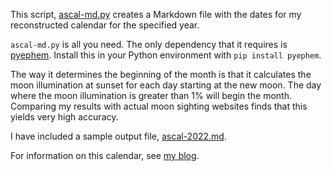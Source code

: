 This script, [ascal-md.py](https://github.com/byronpendason/ascal-md.py/blob/1c45a6bf713e5cfa2b152a41514a272548356866/ascal-md.py) creates a Markdown file with the dates for my reconstructed calendar for the specified year.

`ascal-md.py` is all you need. The only dependency that it requires is [pyephem](https://rhodesmill.org/pyephem/index.html). Install this in your Python environment with `pip install pyephem`.

The way it determines the beginning of the month is that it calculates the moon illumination at sunset for each day starting at the new moon. The day where the moon illumination is greater than 1% will begin the month. Comparing my results with actual moon sighting websites finds that this yields very high accuracy.

I have included a sample output file, [ascal-2022.md](https://github.com/byronpendason/ascal-md.py/blob/1a8cc7e6f7e27cc3a1cfc5cd41822f3cf017e76b/ascal-2022.md).

For information on this calendar, see [my blog](https://www.minewyrtruman.com/anglosaxoncalendar).
